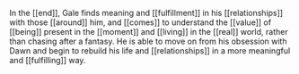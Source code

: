 In the [[end]], Gale finds meaning and [[fulfillment]] in his [[relationships]] with those [[around]] him, and [[comes]] to understand the [[value]] of [[being]] present in the [[moment]] and [[living]] in the [[real]] world, rather than chasing after a fantasy. He is able to move on from his obsession with Dawn and begin to rebuild his life and [[relationships]] in a more meaningful and [[fulfilling]] way.